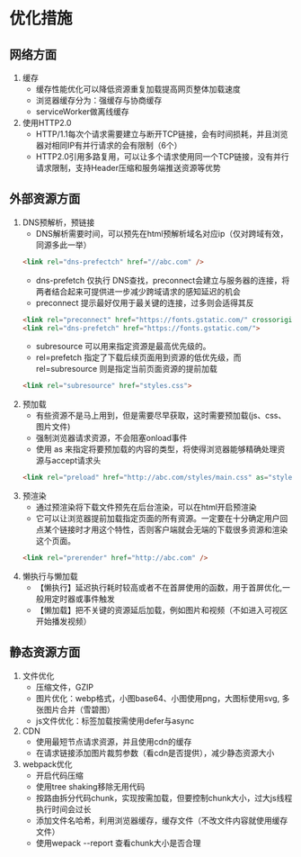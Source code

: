 # 优化措施

## 网络方面
1.  缓存
    - 缓存性能优化可以降低资源重复加载提高网页整体加载速度
    - 浏览器缓存分为：强缓存与协商缓存
    - serviceWorker做离线缓存
2.  使用HTTP2.0
    - HTTP/1.1每次个请求需要建立与断开TCP链接，会有时间损耗，并且浏览器对相同IP有并行请求的会有限制（6个）
    - HTTP2.0引用多路复用，可以让多个请求使用同一个TCP链接，没有并行请求限制，支持Header压缩和服务端推送资源等优势


## 外部资源方面
1.  DNS预解析，预链接
    - DNS解析需要时间，可以预先在html预解析域名对应ip（仅对跨域有效，同源多此一举）
    ```html
    <link rel="dns-prefectch" href="//abc.com" />
    ```
    - dns-prefetch 仅执行 DNS查找，preconnect会建立与服务器的连接，将两者结合起来可提供进一步减少跨域请求的感知延迟的机会
    - preconnect 提示最好仅用于最关键的连接，过多则会适得其反
    ```html
    <link rel="preconnect" href="https://fonts.gstatic.com/" crossorigin>
    <link rel="dns-prefetch" href="https://fonts.gstatic.com/">
    ```
    - subresource 可以用来指定资源是最高优先级的。
    - rel=prefetch 指定了下载后续页面用到资源的低优先级，而 rel=subresource 则是指定当前页面资源的提前加载
    ```html
    <link rel="subresource" href="styles.css">
    ```
2.  预加载
    - 有些资源不是马上用到，但是需要尽早获取，这时需要预加载(js、css、图片文件)
    - 强制浏览器请求资源，不会阻塞onload事件
    - 使用 as 来指定将要预加载的内容的类型，将使得浏览器能够精确处理资源与accept请求头
    ```html
    <link rel="preload" href="http://abc.com/styles/main.css" as="style" />
    ```
3.  预渲染
    - 通过预渲染将下载文件预先在后台渲染，可以在html开启预渲染
    - 它可以让浏览器提前加载指定页面的所有资源。一定要在十分确定用户回点某个链接时才用这个特性，否则客户端就会无端的下载很多资源和渲染这个页面。
    ```html
    <link rel="prerender" href="http://abc.com" />
    ```
4.  懒执行与懒加载
    - 【懒执行】延迟执行耗时较高或者不在首屏使用的函数，用于首屏优化,一般用定时器或事件触发
    - 【懒加载】把不关键的资源延后加载，例如图片和视频（不如进入可视区开始播发视频）


## 静态资源方面
1.  文件优化
    - 压缩文件，GZIP
    - 图片优化：webp格式，小图base64、小图使用png，大图标使用svg, 多张图片合并（雪碧图）
    - js文件优化：标签加载按需使用defer与async
2.  CDN
    - 使用最短节点请求资源，并且使用cdn的缓存
    - 在请求链接添加图片裁剪参数（看cdn是否提供），减少静态资源大小
3.  webpack优化
    - 开启代码压缩
    - 使用tree shaking移除无用代码
    - 按路由拆分代码chunk，实现按需加载，但要控制chunk大小，过大js线程执行时间会过长
    - 添加文件名哈希，利用浏览器缓存，缓存文件（不改文件内容就使用缓存文件）
    - 使用wepack --report 查看chunk大小是否合理